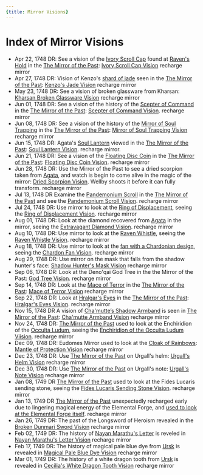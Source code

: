 ```yaml
---
{title: Mirror Visions}
---
```

# Index of Mirror Visions

- Apr 22, 1748 DR: See a vision of the [Ivory Scroll Cap](<treasure/treasure-from-raven-s-hold/ivory-scroll-cap.md>) found at [Raven's Hold](<../../gazetteer/greater-dunmar/dunmari-basin/raven-s-hold.md>) in the [The Mirror of the Past](<treasure/treasure-from-stormcaller-tower/the-mirror-of-the-past.md>): [Ivory Scroll Cap Vision](<mirror-visions/ivory-scroll-cap-vision.md>) recharge mirror
- Apr 27, 1748 DR: Vision of Kenzo's [shard of jade](<treasure/gifts-and-heirlooms/jade-piece-of-rai-s-hand.md>) seen in the [The Mirror of the Past](<treasure/treasure-from-stormcaller-tower/the-mirror-of-the-past.md>): [Kenzo's Jade Vision](<mirror-visions/kenzo-s-jade-vision.md>)  recharge mirror
- May 23, 1748 DR: See a vision of broken glassware from Kharsan: [Kharsan Broken Glassware Vision](<mirror-visions/kharsan-broken-glassware-vision.md>) recharge mirror
- Jun 01, 1748 DR: See a vision of the history of the [Scepter of Command](<../../things/artifacts-of-power/scepter-of-command.md>) in the [The Mirror of the Past](<treasure/treasure-from-stormcaller-tower/the-mirror-of-the-past.md>): [Scepter of Command Vision](<mirror-visions/scepter-of-command-vision.md>). recharge mirror
- Jun 08, 1748 DR: See a vision of the history of the [Mirror of Soul Trapping](<treasure/treasure-from-agata/mirror-of-soul-trapping.md>) in the [The Mirror of the Past](<treasure/treasure-from-stormcaller-tower/the-mirror-of-the-past.md>): [Mirror of Soul Trapping Vision](<mirror-visions/mirror-of-soul-trapping-vision.md>) recharge mirror
- Jun 15, 1748 DR: Agata's [Soul Lantern](<treasure/treasure-from-agata/soul-lantern.md>) viewed in the [The Mirror of the Past](<treasure/treasure-from-stormcaller-tower/the-mirror-of-the-past.md>): [Soul Lantern Vision](<mirror-visions/soul-lantern-vision.md>). recharge mirror.
- Jun 21, 1748 DR: See a vision of the [Floating Disc Coin](<treasure/treasure-from-dunmari-ruins/floating-disc-coin.md>) in the [The Mirror of the Past](<treasure/treasure-from-stormcaller-tower/the-mirror-of-the-past.md>): [Floating Disc Coin Vision](<mirror-visions/floating-disc-coin-vision.md>). recharge mirror
- Jun 28, 1748 DR: Use the Mirror of the Past to see a dried scorpion taken from [Agata](<../../people/fey/agata.md>), and watch is begin to come alive in the magic of the mirror: [Dried Scorpion Vision](<mirror-visions/dried-scorpion-vision.md>). Wellby shoots it before it can fully transform. recharge mirror
- Jul 13, 1748 DR Examine the [Pandemonium Scroll](<treasure/treasure-from-tokra/pandemonium-scroll.md>) in the [The Mirror of the Past](<treasure/treasure-from-stormcaller-tower/the-mirror-of-the-past.md>) and see the [Pandemonium Scroll Vision](<mirror-visions/pandemonium-scroll-vision.md>). recharge mirror
- Jul 24, 1748 DR: Use mirror to look at the [Ring of Displacement](<treasure/treasure-from-agata/ring-of-displacement.md>), seeing the [Ring of Displacement Vision](<mirror-visions/ring-of-displacement-vision.md>). recharge mirror
- Aug 01, 1748 DR: Look at the diamond recovered from [Agata](<../../people/fey/agata.md>) in the mirror, seeing the [Extravagant Diamond Vision](<mirror-visions/extravagant-diamond-vision.md>). recharge mirror
- Aug 10, 1748 DR: Use mirror to look at the [Raven Whistle](<treasure/treasure-from-agata/raven-whistle.md>), seeing the [Raven Whistle Vision](<mirror-visions/raven-whistle-vision.md>). recharge mirror
- Aug 18, 1748 DR: Use mirror to look at the [fan with a Chardonian design](<treasure/treasure-from-agata/chardon-fan.md>), seeing the [Chardon Fan Vision](<mirror-visions/chardon-fan-vision.md>). recharge mirror
- Aug 29, 1748 DR: Use mirror on the mask that falls from the shadow hunter's face: [Shadow Hunter's Mask Vision](<mirror-visions/shadow-hunter-s-mask-vision.md>) recharge mirror
- Sep 06, 1748 DR: Look at the Deno'qai God Tree in the the Mirror of the Past: [God Tree Vision](<mirror-visions/god-tree-vision.md>). recharge mirror
- Sep 14, 1748 DR: Look at the [Mace of Terror](<treasure/treasure-from-chardonians/mace-of-terror.md>) in the [The Mirror of the Past](<treasure/treasure-from-stormcaller-tower/the-mirror-of-the-past.md>): [Mace of Terror Vision](<mirror-visions/mace-of-terror-vision.md>) recharge mirror
- Sep 22, 1748 DR: Look at [Hralgar's Eyes](<treasure/treasure-from-stormcaller-tower/hralgar-s-eyes.md>) in the [The Mirror of the Past](<treasure/treasure-from-stormcaller-tower/the-mirror-of-the-past.md>): [Hralgar's Eyes Vision](<mirror-visions/hralgar-s-eyes-vision.md>). recharge mirror
- Nov 15, 1748 DR A vision of [Cha'mutte’s Shadow Armband](<treasure/treasure-from-solo-adventures/cha-muttes-shadow-armband.md>) is seen in [The Mirror of the Past](<treasure/treasure-from-stormcaller-tower/the-mirror-of-the-past.md>): [Cha'mutte Armband Vision](<mirror-visions/cha-mutte-armband-vision.md>) recharge mirror
- Nov 24, 1748 DR: [The Mirror of the Past](<treasure/treasure-from-stormcaller-tower/the-mirror-of-the-past.md>) used to look at the Enchiridion of the [Occulta Ludum](<../../groups/drankorian-societies/occulta-ludum.md>), seeing the [Enchiridion of the Occulta Ludum Viision](<mirror-visions/enchiridion-of-the-occulta-ludum-viision.md>). recharge mirror
- Dec 09, 1748 DR: Eudomes Mirror used to look at the [Cloak of Rainbows](<../../things/artifacts-of-power/cloak-of-rainbows.md>): [Mantle of Protection Vision](<mirror-visions/mantle-of-protection-vision.md>) recharge mirror
- Dec 23, 1748 DR: Use [The Mirror of the Past](<treasure/treasure-from-stormcaller-tower/the-mirror-of-the-past.md>) on Urgall's helm: [Urgall's Helm Vision](<mirror-visions/urgall-s-helm-vision.md>) recharge mirror
- Dec 30, 1748 DR: Use [The Mirror of the Past](<treasure/treasure-from-stormcaller-tower/the-mirror-of-the-past.md>) on Urgall's note: [Urgall's Note Vision](<mirror-visions/urgall-s-note-vision.md>) recharge mirror
- Jan 08, 1749 DR [The Mirror of the Past](<treasure/treasure-from-stormcaller-tower/the-mirror-of-the-past.md>) used to look at the Fides Lucaris sending stone, seeing the [Fides Lucaris Sending Stone Vision](<mirror-visions/fides-lucaris-sending-stone-vision.md>). recharge mirror
- Jan 13, 1749 DR [The Mirror of the Past](<treasure/treasure-from-stormcaller-tower/the-mirror-of-the-past.md>) unexpectedly recharged early due to lingering magical energy of the Elemental Forge, and [used to look at the Elemental Forge itself](<mirror-visions/elemental-forge-vision.md>). recharge mirror
- Jan 26, 1749 DR: The past of the Longsword of Heroism revealed in the [Broken Dunmari Sword Vision](<mirror-visions/broken-dunmari-sword-vision.md>) recharge mirror
- Feb 02, 1749 DR: The history of [Nayan Marathu's Letter](<letters-and-notes/nayan-marathu-s-letter.md>) is reveled in [Nayan Marathu's Letter Vision](<mirror-visions/nayan-marathu-s-letter-vision.md>) recharge mirror
- Feb 17, 1749 DR: The history of magical pale blue dye from [Ursk](<../../gazetteer/northern-green-sea/ursk.md>) is revealed in [Magical Pale Blue Dye Vision](<mirror-visions/magical-pale-blue-dye-vision.md>) recharge mirror
- Mar 01, 1749 DR: The history of a white dragon tooth from [Ursk](<../../gazetteer/northern-green-sea/ursk.md>) is revealed in [Cecilia's White Dragon Tooth Vision](<mirror-visions/cecilia-s-white-dragon-tooth-vision.md>) recharge mirror


